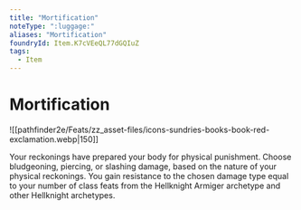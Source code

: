 ```yaml
---
title: "Mortification"
noteType: ":luggage:"
aliases: "Mortification"
foundryId: Item.K7cVEeQL77dGQIuZ
tags:
  - Item
---
```


# Mortification
![[pathfinder2e/Feats/zz_asset-files/icons-sundries-books-book-red-exclamation.webp|150]]

Your reckonings have prepared your body for physical punishment. Choose bludgeoning, piercing, or slashing damage, based on the nature of your physical reckonings. You gain resistance to the chosen damage type equal to your number of class feats from the Hellknight Armiger archetype and other Hellknight archetypes.
